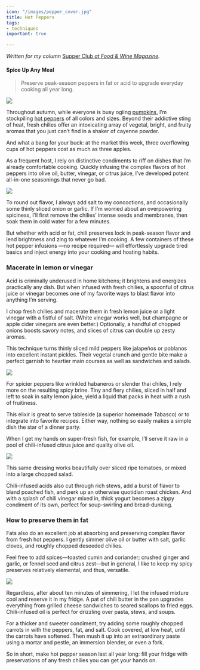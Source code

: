 ```yaml
---
icon: "/images/pepper_cover.jpg"
title: Hot Peppers
tags:
- techniques
important: true

---
```

_Written for my column_ [Supper Club _at Food & Wine Magazine_](https://www.foodandwine.com/cooking-techniques/hot-peppers-preserving-supper-club)_._

#### Spice Up Any Meal

> Preserve peak-season peppers in fat or acid to upgrade everyday cooking all year long.

![](https://cdn-image.foodandwine.com/sites/default/files/1572892470/preserved-hot-peppers-FT-BLOG1119.jpg)

Throughout autumn, while everyone is busy ogling [pumpkins](https://www.foodandwine.com/lifestyle/pumpkin-varieties-baking-cooking), I’m stockpiling [hot peppers](https://www.foodandwine.com/fwx/ghost-pepper) of all colors and sizes. Beyond their addictive sting of heat, fresh chilies offer an intoxicating array of vegetal, bright, and fruity aromas that you just can’t find in a shaker of cayenne powder.

And what a bang for your buck: at the market this week, three overflowing cups of hot peppers cost as much as three apples.

As a frequent host, I rely on distinctive condiments to riff on dishes that I’m already comfortable cooking. Quickly infusing the complex flavors of hot peppers into olive oil, butter, vinegar, or citrus juice, I’ve developed potent all-in-one seasonings that never go bad.

![](https://giphy.com/gifs/FoodAndWine-spicy-peppers-hot-Ypq2XP5CZHAinlf8EZ)

To round out flavor, I always add salt to my concoctions, and occasionally some thinly sliced onion or garlic. If I’m worried about an overpowering spiciness, I’ll first remove the chilies’ intense seeds and membranes, then soak them in cold water for a few minutes.

But whether with acid or fat, chili preserves lock in peak-season flavor and lend brightness and zing to whatever I’m cooking. A few containers of these hot pepper infusions —no recipe required— will effortlessly upgrade tired basics and inject energy into your cooking and hosting habits.

### Macerate in lemon or vinegar

Acid is criminally underused in home kitchens; it brightens and energizes practically any dish. But when infused with fresh chilies, a spoonful of citrus juice or vinegar becomes one of my favorite ways to blast flavor into anything I’m serving.

I chop fresh chilies and macerate them in fresh lemon juice or a light vinegar with a fistful of salt. (White vinegar works well, but champagne or apple cider vinegars are even better.) Optionally, a handful of chopped onions boosts savory notes, and slices of citrus can double up zesty aromas.

This technique turns thinly sliced mild peppers like jalapeños or poblanos into excellent instant pickles. Their vegetal crunch and gentle bite make a perfect garnish to heartier main courses as well as sandwiches and salads.

![](https://cdn-image.foodandwine.com/sites/default/files/1572892470/preserved-hot-peppers-FT-BLOG1119-4.jpg)

For spicier peppers like wrinkled habaneros or slender thai chiles, I rely more on the resulting spicy brine. Tiny and fiery chilies, sliced in half and left to soak in salty lemon juice, yield a liquid that packs in heat with a rush of fruitiness.

This elixir is great to serve tableside (a superior homemade Tabasco) or to integrate into favorite recipes. Either way, nothing so easily makes a simple dish the star of a dinner party.

When I get my hands on super-fresh fish, for example, I’ll serve it raw in a pool of chili-infused citrus juice and quality olive oil. 

![](https://cdn-image.foodandwine.com/sites/default/files/1572892470/preserved-hot-peppers-FT-BLOG1119-3.jpg)

This same dressing works beautifully over sliced ripe tomatoes, or mixed into a large chopped salad.

Chili-infused acids also cut through rich stews, add a burst of flavor to bland poached fish, and perk up an otherwise quotidian roast chicken. And with a splash of chili vinegar mixed in, thick yogurt becomes a zippy condiment of its own, perfect for soup-swirling and bread-dunking.

### How to preserve them in fat

Fats also do an excellent job at absorbing and preserving complex flavor from fresh hot peppers. I gently simmer olive oil or butter with salt, garlic cloves, and roughly chopped deseeded chilies.

Feel free to add spices—toasted cumin and coriander; crushed ginger and garlic, or fennel seed and citrus zest—but in general, I like to keep my spicy preserves relatively elemental, and thus, versatile.

![](https://cdn-image.foodandwine.com/sites/default/files/1572892470/preserved-hot-peppers-FT-BLOG1119-5.jpg)

Regardless, after about ten minutes of simmering, I let the infused mixture cool and reserve it in my fridge. A pat of chili butter in the pan upgrades everything from grilled cheese sandwiches to seared scallops to fried eggs. Chili-infused oil is perfect for drizzling over pasta, stews, and soups.

For a thicker and sweeter condiment, try adding some roughly chopped carrots in with the peppers, fat, and salt. Cook covered, at low heat, until the carrots have softened. Then mush it up into an extraordinary paste using a mortar and pestle, an immersion blender, or even a fork.

So in short, make hot pepper season last all year long: fill your fridge with preservations of any fresh chilies you can get your hands on. 